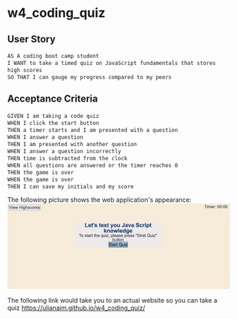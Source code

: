 # w4_coding_quiz

## User Story

```
AS A coding boot camp student
I WANT to take a timed quiz on JavaScript fundamentals that stores high scores
SO THAT I can gauge my progress compared to my peers
```

## Acceptance Criteria

```
GIVEN I am taking a code quiz
WHEN I click the start button
THEN a timer starts and I am presented with a question
WHEN I answer a question
THEN I am presented with another question
WHEN I answer a question incorrectly
THEN time is subtracted from the clock
WHEN all questions are answered or the timer reaches 0
THEN the game is over
WHEN the game is over
THEN I can save my initials and my score
```
The following picture shows the web application's appearance:
![alt text](./assets/Greenshot%202023-05-11%2021.28.24.png)

The following link would take you to an actual website so you can take a quiz
https://ulianaim.github.io/w4_coding_quiz/ 